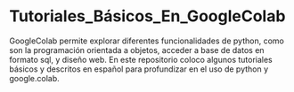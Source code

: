 # Tutoriales_Básicos_En_GoogleColab
GoogleColab permite explorar diferentes funcionalidades de python, como son la programación orientada a objetos, acceder a base de datos en formato sql, y diseño web. 
En este repositorio coloco algunos tutoriales básicos y descritos en español para profundizar en el uso de python y google.colab.

